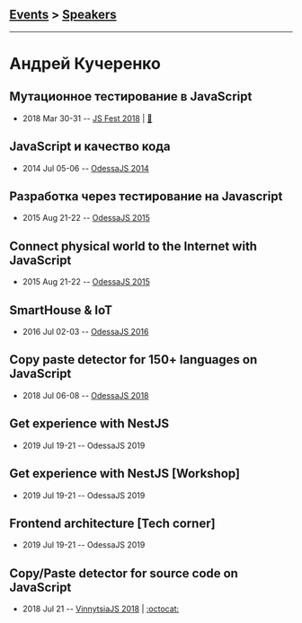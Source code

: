 ## [Events](../README.md) > [Speakers](../speakers.md)
---

# Андрей Кучеренко

## Мутационное тестирование в JavaScript
- 2018 Mar 30-31 -- [JS Fest 2018](https://www.youtube.com/watch?v=tLgWMPn_CR0)  | [:notebook:](https://www.slideshare.net/JSFestUA/js-fest-2018-javascript)  
## JavaScript и качество кода
- 2014 Jul 05-06 -- [OdessaJS 2014](https://youtu.be/b3YT6-6egVM)    
## Разработка через тестирование на Javascript
- 2015 Aug 21-22 -- [OdessaJS 2015](https://youtu.be/UEDGvBmrgJ0)    
## Connect physical world to the Internet with JavaScript
- 2015 Aug 21-22 -- [OdessaJS 2015](https://youtu.be/zwZNaj998tg)    
## SmartHouse &amp; IoT
- 2016 Jul 02-03 -- [OdessaJS 2016](https://youtu.be/51I9ljAWVkg)    
## Copy paste detector for 150+ languages on JavaScript
- 2018 Jul 06-08 -- [OdessaJS 2018](https://youtu.be/3wNEY6x5bIs)    
## Get experience with NestJS
- 2019 Jul 19-21 -- OdessaJS 2019    
## Get experience with NestJS [Workshop]
- 2019 Jul 19-21 -- OdessaJS 2019    
## Frontend architecture [Tech corner]
- 2019 Jul 19-21 -- OdessaJS 2019    
## Copy&#x2F;Paste detector for source code on JavaScript
- 2018 Jul 21 -- [VinnytsiaJS 2018](https://youtu.be/oRO6i2JKmDY)   | [:octocat:](https://github.com/kucherenko/jscpd) 
